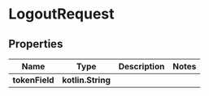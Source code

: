 
# LogoutRequest

## Properties
Name | Type | Description | Notes
------------ | ------------- | ------------- | -------------
**tokenField** | **kotlin.String** |  | 



